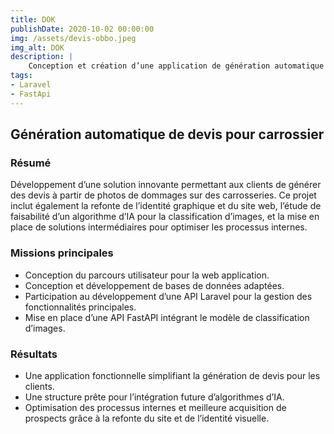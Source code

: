 ```yaml
---
title: DOK
publishDate: 2020-10-02 00:00:00
img: /assets/devis-obbo.jpeg
img_alt: DOK
description: |
    Conception et création d’une application de génération automatique de devis
tags:
- Laravel
- FastApi
---
```


## Génération automatique de devis pour carrossier

### Résumé
Développement d’une solution innovante permettant aux clients de générer des devis à partir de photos de dommages sur des carrosseries. Ce projet inclut également la refonte de l’identité graphique et du site web, l’étude de faisabilité d’un algorithme d’IA pour la classification d’images, et la mise en place de solutions intermédiaires pour optimiser les processus internes.

### Missions principales
- Conception du parcours utilisateur pour la web application.
- Conception et développement de bases de données adaptées.
- Participation au développement d’une API Laravel pour la gestion des fonctionnalités principales.
- Mise en place d’une API FastAPI intégrant le modèle de classification d’images.

### Résultats
- Une application fonctionnelle simplifiant la génération de devis pour les clients.
- Une structure prête pour l’intégration future d’algorithmes d’IA.
- Optimisation des processus internes et meilleure acquisition de prospects grâce à la refonte du site et de l’identité visuelle.